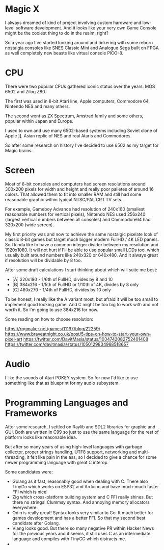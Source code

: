 # Magic X

I always dreamed of kind of project involving custom hardware and low-level software development. And it looks like your very own Game Console might be the coolest thing to do in the realm, right?

So a year ago I've started looking around and tinkering with some reborn nostalgia consoles like SNES Classic Mini and Analogue Sega built on FPGA as well completely new beasts like virtual console PICO-8.

# CPU

There were two popular CPUs gathered iconic status over the years: MOS 6502 and Zilog Z80. 

The first was used in 8-bit Atari line, Apple computers, Commodore 64, Nintendo NES and many others.

The second went as ZX Spectrum, Amstrad family and some others, popular within Japan and Europe.

I used to own and use many 6502-based systems including Soviet clone of Apple ][, Asian replic of NES and real Ataris and Commodores.

So after some research on history I've decided to use 6502 as my target for Magic brains.

# Screen

Most of 8-bit consoles and computers had screen resolutions around 300x200 pixels for width and height and really poor palletes of around 16 colors. That allowed them to fit into smaller RAM and still had some reasonable graphic within typical NTSC/PAL CRT TV sets.

For example, Gameboy Advance had resolution of 240x160 (smallest reasonable numbers for vertical pixels), Nintendo NES used 256x240 (largest vertical numbers between all consoles) and Commodore64 had 320x200 (wide screen).

My first priority was and now to achieve the same nostalgic pixelate look of classic 8-bit games but target much bigger modern FullHD / 4K LED panels. So I kinda like to have a common integer divider between my resolution and 1920x1080. It will not hurt if I'll be able to use popular small LCDs too, which usually built around numbers like 240x320 or 640x480. And it always great if resolution will be dividable by 8 too.

After some draft calculations I start thinking about which will suite me best:

- [A] 320x180 - 1/6th of FullHD, divides by 8 and 10
- [B] 384x216 - 1/5th of FullHD or 1/10th of 4K, divides by 8 only
- [C] 480x270 - 1/4th of FullHD, divides by 10 only

To be honest, I really like the A variant most, but afraid it will be too small to implement good looking game. And C might be too big to work with and not worth it. So I'm going to use 384x216 for now.

Some reading on how to choose resolution:

https://rpgmaker.net/games/11197/blog/22259/
https://www.braveatnight.co.uk/post/5-tips-on-how-to-start-your-own-pixel-art
https://twitter.com/DavitMasia/status/1004742082752401408
https://twitter.com/davitmasia/status/1050129834968518657

# Audio

I like the sounds of Atari POKEY system. So for now I'd like to use something like that as blueprint for my audio subsystem.

# Programming Languages and Frameworks

After some research, I settled on Raylib and SDL2 libraries for graphic and GUI. Both are written in C99 so just to use the same language for the rest of platform looks like reasonable idea.

But after so many years of using high-level languages with garbage collector, proper strings handling, UTF8 support, networking and multi-threading, it felt like pain in the ass, so I decided to give a chance for some newer programming language with great C interop.

Some candidates were:

- Golang as it fast, reasonably good when dealing with C. There also TinyGo which works on ESP32 and Arduino and have much-much faster FFI which is nice!
- Zig which cross-platform building system and C FFI really shines. But there no strings! Clummsy syntax. And annoying memory allocators everywhere.
- Odin is really great! Syntax looks very similar to Go. It much better for games development and has a better FFI. So that my second best candidate after Golang.
- Vlang looks good. But there so many negative PR within Hacker News for the previous years and it seems, it still uses C as an intermediate language and compiles with TinyCC which distracts me.
-  
